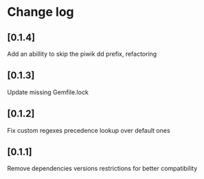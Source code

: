 # Change log

## [0.1.4]
Add an abillity to skip the piwik dd prefix, refactoring

## [0.1.3]
Update missing Gemfile.lock

## [0.1.2]
Fix custom regexes precedence lookup over default ones

## [0.1.1]
Remove dependencies versions restrictions for better compatibility
